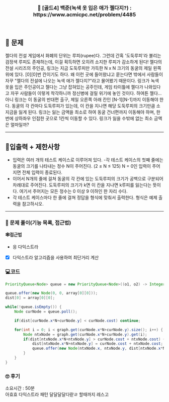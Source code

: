 <h3 align="center"> 
    📢  [골드4] 백준(녹색 옷 입은 애가 젤다지?) : https://www.acmicpc.net/problem/4485
</h3>

<br>

## 🚀 문제

젤다의 전설 게임에서 화폐의 단위는 루피(rupee)다. 그런데 간혹 '도둑루피'라 불리는 검정색 루피도 존재하는데, 이걸 획득하면 오히려 소지한 루피가 감소하게 된다!
젤다의 전설 시리즈의 주인공, 링크는 지금 도둑루피만 가득한 N x N 크기의 동굴의 제일 왼쪽 위에 있다. [0][0]번 칸이기도 하다. 왜 이런 곳에 들어왔냐고 묻는다면 밖에서 사람들이 자꾸 "젤다의 전설에 나오는 녹색 애가 젤다지?"라고 물어봤기 때문이다. 링크가 녹색 옷을 입은 주인공이고 젤다는 그냥 잡혀있는 공주인데, 게임 타이틀에 젤다가 나와있다고 자꾸 사람들이 이렇게 착각하니까 정신병에 걸릴 위기에 놓인 것이다.
하여튼 젤다...아니 링크는 이 동굴의 반대편 출구, 제일 오른쪽 아래 칸인 [N-1][N-1]까지 이동해야 한다. 동굴의 각 칸마다 도둑루피가 있는데, 이 칸을 지나면 해당 도둑루피의 크기만큼 소지금을 잃게 된다. 링크는 잃는 금액을 최소로 하여 동굴 건너편까지 이동해야 하며, 한 번에 상하좌우 인접한 곳으로 1칸씩 이동할 수 있다.
링크가 잃을 수밖에 없는 최소 금액은 얼마일까?

---

## 🚦입출력 + 제한사항

- 입력은 여러 개의 테스트 케이스로 이루어져 있다.
-각 테스트 케이스의 첫째 줄에는 동굴의 크기를 나타내는 정수 N이 주어진다. (2 ≤ N ≤ 125) N = 0인 입력이 주어지면 전체 입력이 종료된다.
- 이어서 N개의 줄에 걸쳐 동굴의 각 칸에 있는 도둑루피의 크기가 공백으로 구분되어 차례대로 주어진다. 도둑루피의 크기가 k면 이 칸을 지나면 k루피를 잃는다는 뜻이다. 여기서 주어지는 모든 정수는 0 이상 9 이하인 한 자리 수다.
- 각 테스트 케이스마다 한 줄에 걸쳐 정답을 형식에 맞춰서 출력한다. 형식은 예제 출력을 참고하시오.

---

### 📜 문제 풀이(기능 목록, 접근법)
**🕸접근법**
- 응 다익스트라

- [x] 다익스트라 알고리즘을 사용하여 최단거리 계산

### 💻코드

```java
PriorityQueue<Node> queue = new PriorityQueue<Node>((o1, o2) -> Integer.compare(o1.cost, o2.cost));

queue.offer(new Node(0, 0, array[0][0]));
dist[0] = array[0][0];

while(!queue.isEmpty()) {
	Node curNode = queue.poll();

	if(dist[curNode.x*N+curNode.y] < curNode.cost) continue;

	for(int i = 0; i < graph.get(curNode.x*N+curNode.y).size(); i++) {
		Node ntxNode = graph.get(curNode.x*N+curNode.y).get(i);
		if(dist[ntxNode.x*N+ntxNode.y] > curNode.cost + ntxNode.cost) {
			dist[ntxNode.x*N+ntxNode.y] = curNode.cost + ntxNode.cost;
			queue.offer(new Node(ntxNode.x, ntxNode.y, dist[ntxNode.x*N+ntxNode.y]));
		}
	}
}
```

### 🙄 후기
소요시간 : 50분  <br>
아효효 다익스트라 패턴 달달달달다랃ㄹ 할때까지 레스고 <br>